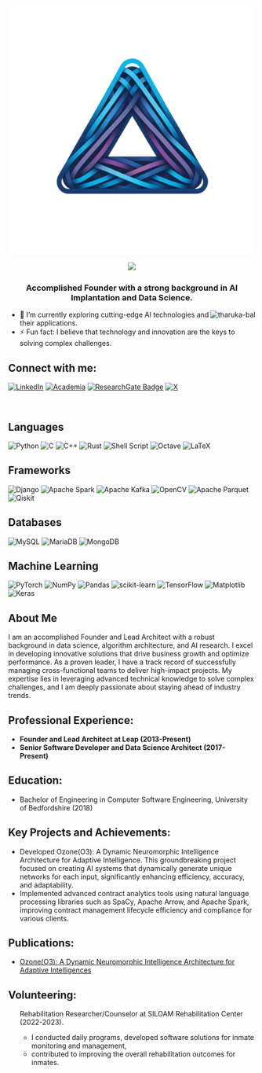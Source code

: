 [![Leap](.images/leap_icon.png)](https://www.linkedin.com/company/leaparcade)

<p align="center">
<img src="https://readme-typing-svg.herokuapp.com?color=4852B1&center=true&vCenter=true&width=600&height=45&lines=Hi%2C+I'm+Tharuka+Balasooriya;Data+Science;Algorithm+Architect;Software+Developer">

</p>
<h3 align="center">Accomplished Founder with a strong background in AI Implantation and Data Science.</h3>

<p><img align="right" src="https://github.com/Adam-pw/Adam-pw/blob/main/animation_500_kxa883sd.gif" alt="tharuka-bal" /></p>

- 🌱 I’m currently exploring cutting-edge AI technologies and their applications.
- ⚡ Fun fact: I believe that technology and innovation are the keys to solving complex challenges.


## Connect with me:

[![LinkedIn](https://img.shields.io/badge/-LinkedIn-blue?style=for-the-badge&logo=linkedin&logoColor=white)](https://www.linkedin.com/in/tharuka-balasooriya/)
[![Academia](https://img.shields.io/badge/Academia-41454A?logo=academia&logoColor=fff&style=for-the-badge)](https://independent.academia.edu/TharukaBalasooriya)
[![ResearchGate Badge](https://img.shields.io/badge/ResearchGate-0CB?logo=researchgate&logoColor=fff&style=for-the-badge)](https://www.researchgate.net/profile/Tharuka-Balasooriya)
[![X](https://img.shields.io/badge/X-%23000000.svg?style=for-the-badge&logo=X&logoColor=white)](https://x.com/theFoxDecoder)

<br>

## Languages

![Python](https://img.shields.io/badge/python-3670A0?style=for-the-badge&logo=python&logoColor=ffdd54)
![C](https://img.shields.io/badge/c-%2300599C.svg?style=for-the-badge&logo=c&logoColor=white)
![C++](https://img.shields.io/badge/c++-%2300599C.svg?style=for-the-badge&logo=c%2B%2B&logoColor=white)
![Rust](https://img.shields.io/badge/rust-%23000000.svg?style=for-the-badge&logo=rust&logoColor=white)
![Shell Script](https://img.shields.io/badge/shell_script-%23121011.svg?style=for-the-badge&logo=gnu-bash&logoColor=white)
![Octave](https://img.shields.io/badge/Octave-darkblue?style=for-the-badge&logo=octave&logoColor=fcd683)
![LaTeX](https://img.shields.io/badge/latex-%23008080.svg?style=for-the-badge&logo=latex&logoColor=white)

## Frameworks 
![Django](https://img.shields.io/badge/django-%23092E20.svg?style=for-the-badge&logo=django&logoColor=white)
![Apache Spark](https://img.shields.io/badge/Apache%20Spark-FDEE21?style=for-the-badge&logo=apachespark&logoColor=black)
![Apache Kafka](https://img.shields.io/badge/Apache%20Kafka-000?style=for-the-badge&logo=apachekafka)
![OpenCV](https://img.shields.io/badge/opencv-%23white.svg?style=for-the-badge&logo=opencv&logoColor=white)
![Apache Parquet](https://img.shields.io/badge/Apache%20Parquet-50ABF1?logo=apacheparquet&logoColor=fff&style=for-the-badge)
![Qiskit](https://img.shields.io/badge/Qiskit-%236929C4.svg?style=for-the-badge&logo=Qiskit&logoColor=white)

## Databases

![MySQL](https://img.shields.io/badge/mysql-%2300f.svg?style=for-the-badge&logo=mysql&logoColor=white)
![MariaDB](https://img.shields.io/badge/MariaDB-003545?style=for-the-badge&logo=mariadb&logoColor=white)
![MongoDB](https://img.shields.io/badge/MongoDB-%234ea94b.svg?style=for-the-badge&logo=mongodb&logoColor=white)

## Machine Learning
![PyTorch](https://img.shields.io/badge/PyTorch-%23EE4C2C.svg?style=for-the-badge&logo=PyTorch&logoColor=white)
![NumPy](https://img.shields.io/badge/numpy-%23013243.svg?style=for-the-badge&logo=numpy&logoColor=white)
![Pandas](https://img.shields.io/badge/pandas-%23150458.svg?style=for-the-badge&logo=pandas&logoColor=white)
![scikit-learn](https://img.shields.io/badge/scikit--learn-%23F7931E.svg?style=for-the-badge&logo=scikit-learn&logoColor=white)
![TensorFlow](https://img.shields.io/badge/TensorFlow-%23FF6F00.svg?style=for-the-badge&logo=TensorFlow&logoColor=white)
![Matplotlib](https://img.shields.io/badge/Matplotlib-%23ffffff.svg?style=for-the-badge&logo=Matplotlib&logoColor=black)
![Keras](https://img.shields.io/badge/Keras-%23D00000.svg?style=for-the-badge&logo=Keras&logoColor=white)
<br>

## About Me

I am an accomplished Founder and Lead Architect with a robust background in data science, algorithm architecture, and AI research. I excel in developing innovative solutions that drive business growth and optimize performance. As a proven leader, I have a track record of successfully managing cross-functional teams to deliver high-impact projects. My expertise lies in leveraging advanced technical knowledge to solve complex challenges, and I am deeply passionate about staying ahead of industry trends.


## Professional Experience:
<ul>
  <li><strong>Founder and Lead Architect at Leap (2013-Present)</strong></li>
  <li><strong>Senior Software Developer and Data Science Architect (2017- Present)</strong></li>
</ul>

## Education:
<ul>
  <li>Bachelor of Engineering in Computer Software Engineering, University of Bedfordshire (2018)</li>
</ul>

## Key Projects and Achievements:
<ul>
  <li>Developed Ozone(O3): A Dynamic Neuromorphic Intelligence Architecture for Adaptive Intelligence. This groundbreaking project focused on creating AI systems that dynamically generate unique networks for each input, significantly enhancing efficiency, accuracy, and adaptability.</li>
  <li>Implemented advanced contract analytics tools using natural language processing libraries such as SpaCy, Apache Arrow, and Apache Spark, improving contract management lifecycle efficiency and compliance for various clients.</li>
</ul>

## Publications:

<ul>
  <li><a href="https://www.academia.edu/122078346/Ozone_O_3_A_Dynamic_Neuromorphic_Intelligence_Architecture_for_Adaptive_Intelligences?source=swp_share" target="_blank">Ozone(O3): A Dynamic Neuromorphic Intelligence Architecture for Adaptive Intelligences</a></li>
</ul>

## Volunteering:
<ul>
  Rehabilitation Researcher/Counselor at SILOAM Rehabilitation Center (2022-2023).<ul> <li>I conducted daily programs, developed software solutions for inmate monitoring and management,</li> <li>contributed to improving the overall rehabilitation outcomes for inmates.</li></ul>
</ul>